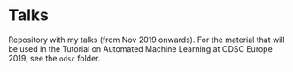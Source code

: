 # Talks
Repository with my talks (from Nov 2019 onwards).
For the material that will be used in the Tutorial on Automated Machine Learning at ODSC Europe 2019, see the `odsc` folder.
